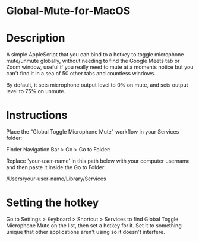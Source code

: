 # Global-Mute-for-MacOS
# Description
A simple AppleScript that you can bind to a hotkey to toggle microphone mute/unmute globally, without needing to find the Google Meets tab or Zoom window, useful if you really need to mute at a moments notice but you can't find it in a sea of 50 other tabs and countless windows. 

By default, it sets microphone output level to 0% on mute, and sets output level to 75% on unmute.

# Instructions

Place the "Global Toggle Microphone Mute" workflow in your Services folder:

Finder Navigation Bar > Go > Go to Folder:

Replace 'your-user-name' in this path below with your computer username and then paste it inside the Go to Folder:

/Users/your-user-name/Library/Services

# Setting the hotkey

Go to Settings > Keyboard > Shortcut > Services to find Global Toggle Microphone Mute on the list, then set a hotkey for it. Set it to something unique that other applications aren't using so it doesn't interfere.
